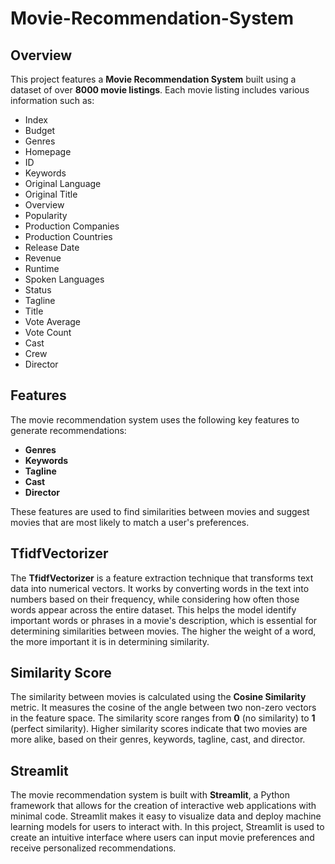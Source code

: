 # Movie-Recommendation-System

## Overview

This project features a **Movie Recommendation System** built using a dataset of over **8000 movie listings**. Each movie listing includes various information such as:

- Index
- Budget
- Genres
- Homepage
- ID
- Keywords
- Original Language
- Original Title
- Overview
- Popularity
- Production Companies
- Production Countries
- Release Date
- Revenue
- Runtime
- Spoken Languages
- Status
- Tagline
- Title
- Vote Average
- Vote Count
- Cast
- Crew
- Director

## Features

The movie recommendation system uses the following key features to generate recommendations:

- **Genres**
- **Keywords**
- **Tagline**
- **Cast**
- **Director**

These features are used to find similarities between movies and suggest movies that are most likely to match a user's preferences.

## TfidfVectorizer

The **TfidfVectorizer** is a feature extraction technique that transforms text data into numerical vectors. It works by converting words in the text into numbers based on their frequency, while considering how often those words appear across the entire dataset. This helps the model identify important words or phrases in a movie's description, which is essential for determining similarities between movies. The higher the weight of a word, the more important it is in determining similarity.

## Similarity Score

The similarity between movies is calculated using the **Cosine Similarity** metric. It measures the cosine of the angle between two non-zero vectors in the feature space. The similarity score ranges from **0** (no similarity) to **1** (perfect similarity). Higher similarity scores indicate that two movies are more alike, based on their genres, keywords, tagline, cast, and director.

## Streamlit

The movie recommendation system is built with **Streamlit**, a Python framework that allows for the creation of interactive web applications with minimal code. Streamlit makes it easy to visualize data and deploy machine learning models for users to interact with. In this project, Streamlit is used to create an intuitive interface where users can input movie preferences and receive personalized recommendations.
